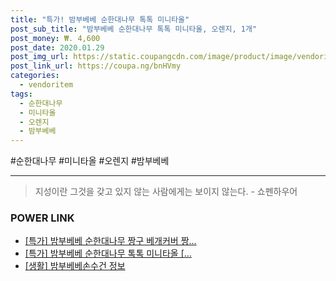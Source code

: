 ```yaml
--- 
title: "특가! 밤부베베 순한대나무 톡톡 미니타올" 
post_sub_title: "밤부베베 순한대나무 톡톡 미니타올, 오렌지, 1개" 
post_money: ₩. 4,600 
post_date: 2020.01.29 
post_img_url: https://static.coupangcdn.com/image/product/image/vendoritem/2019/02/11/4028058013/d1a4f240-9f52-4419-91f8-ea67f91925f4.jpg 
post_link_url: https://coupa.ng/bnHVmy 
categories: 
  - vendoritem 
tags: 
  - 순한대나무 
  - 미니타올 
  - 오렌지 
  - 밤부베베 
--- 
```

  #순한대나무 #미니타올 #오렌지 #밤부베베 
<hr> 

> 지성이란 그것을 갖고 있지 않는 사람에게는 보이지 않는다. - 쇼펜하우어 


### POWER LINK

* <a href="https://blog.naver.com/santokki14/221789000750" target="_blank">[특가] 밤부베베 순한대나무 짱구 베개커버 짱...</a>
* <a href="https://blog.naver.com/an0733/221789166907" target="_blank">[특가] 밤부베베 순한대나무 톡톡 미니타올 [...</a>
* <a href="https://blog.naver.com/fasyy4321/221763602472" target="_blank"> [생활] 밤부베베손수건 정보 </a>
